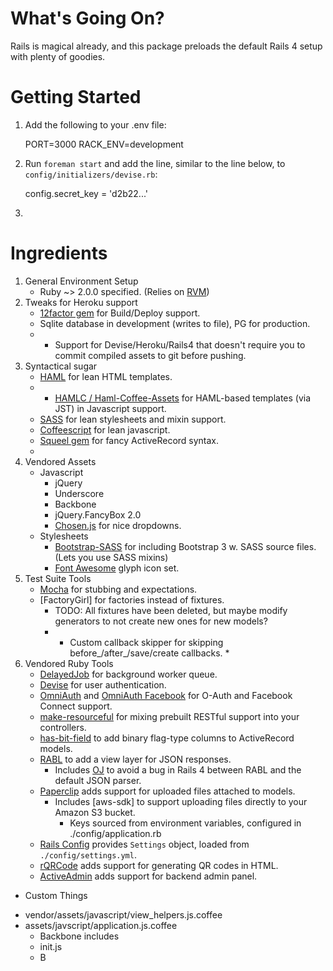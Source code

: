 What's Going On? 
===

Rails is magical already, and this package preloads the default Rails 4 setup with plenty of goodies. 

# Getting Started

1. Add the following to your .env file: 
    
    PORT=3000
    RACK_ENV=development

2. Run `foreman start` and add the line, similar to the line below, to `config/initializers/devise.rb`:

    config.secret_key = 'd2b22...'
    
3. 

# Ingredients

1. General Environment Setup
    - Ruby ~> 2.0.0 specified. (Relies on [RVM](https://rvm.io/))
2. Tweaks for Heroku support
    - [12factor gem](https://github.com/heroku/rails_12factor) for Build/Deploy support.
    - Sqlite database in development (writes to file), PG for production. 
    - * Support for Devise/Heroku/Rails4 that doesn't require you to commit compiled assets to git before pushing.
3. Syntactical sugar
    - [HAML](https://github.com/indirect/haml-rails) for lean HTML templates.
    - * [HAMLC / Haml-Coffee-Assets](https://github.com/netzpirat/haml_coffee_assets) for HAML-based templates (via JST) in Javascript support.
    - [SASS](https://github.com/rails/sass-rails) for lean stylesheets and mixin support.
    - [Coffeescript](https://github.com/rails/coffee-rails) for lean javascript.
    - [Squeel gem](https://github.com/activerecord-hackery/squeel) for fancy ActiveRecord syntax.
    - 
3. Vendored Assets
    - Javascript
        - jQuery
        - Underscore
        - Backbone
        - jQuery.FancyBox 2.0
        - [Chosen.js](https://github.com/tsechingho/chosen-rails) for nice dropdowns.
    - Stylesheets
        - [Bootstrap-SASS](https://github.com/twbs/bootstrap-sass) for including Bootstrap 3 w. SASS source files. (Lets you use SASS mixins)
        - [Font Awesome](https://github.com/bokmann/font-awesome-rails) glyph icon set. 
4. Test Suite Tools
    - [Mocha](https://github.com/quartzmo/mocha_rails) for stubbing and expectations.
    - [FactoryGirl] for factories instead of fixtures. 
        - TODO: All fixtures have been deleted, but maybe modify generators to not create new ones for new models? 
        - * Custom callback skipper for skipping before_/after_/save/create callbacks. *
5. Vendored Ruby Tools
    - [DelayedJob](https://github.com/collectiveidea/delayed_job) for background worker queue.
    - [Devise](https://github.com/plataformatec/devise) for user authentication.
    - [OmniAuth](https://github.com/intridea/omniauth) and [OmniAuth Facebook](https://github.com/mkdynamic/omniauth-facebook) for O-Auth and Facebook Connect support. 
    - [make-resourceful](https://github.com/hcatlin/make_resourceful) for mixing prebuilt RESTful support into your controllers. 
    - [has-bit-field](https://github.com/pjb3/has-bit-field) to add binary flag-type columns to ActiveRecord models. 
    - [RABL](https://github.com/ccocchi/rabl-rails) to add a view layer for JSON responses. 
        - Includes [OJ](https://github.com/ohler55/oj) to avoid a bug in Rails 4 between RABL and the default JSON parser. 
    - [Paperclip](https://github.com/thoughtbot/paperclip) adds support for uploaded files attached to models.
        - Includes [aws-sdk] to support uploading files directly to your Amazon S3 bucket. 
            - Keys sourced from environment variables, configured in ./config/application.rb
    - [Rails Config](https://github.com/railsjedi/rails_config) provides `Settings` object, loaded from `./config/settings.yml`.
    - [rQRCode](https://github.com/whomwah/rqrcode) adds support for generating QR codes in HTML.
    - [ActiveAdmin](https://github.com/gregbell/active_admin) adds support for backend admin panel.


* Custom Things
- vendor/assets/javascript/view_helpers.js.coffee
- assets/javscript/application.js.coffee
    - Backbone includes
    - init.js
    - B
